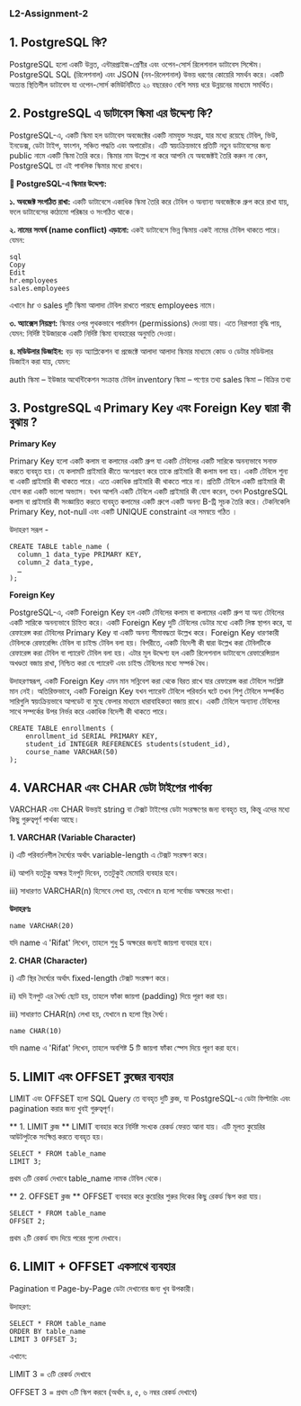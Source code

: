 ### L2-Assignment-2
## 1. PostgreSQL কি?
PostgreSQL হলো একটি উন্নত, এন্টারপ্রাইজ-শ্রেণীর এবং ওপেন-সোর্স রিলেশনাল ডাটাবেস সিস্টেম। PostgreSQL SQL (রিলেশনাল) এবং JSON (নন-রিলেশনাল) উভয় ধরণের কোয়েরি সমর্থন করে। একটি অত্যন্ত স্থিতিশীল ডাটাবেস যা ওপেন-সোর্স কমিউনিটিতে ২০ বছরেরও বেশি সময় ধরে উন্নয়নের মাধ্যমে সমর্থিত।

## 2. PostgreSQL এ ডাটাবেস স্কিমা এর উদ্দেশ্য কি?
PostgreSQL-এ, একটি স্কিমা হল ডাটাবেস অবজেক্টের একটি নামযুক্ত সংগ্রহ, যার মধ্যে রয়েছে টেবিল, ভিউ, ইনডেক্স, ডেটা টাইপ, ফাংশন, সঞ্চিত পদ্ধতি এবং অপারেটর। এটি স্বয়ংক্রিয়ভাবে প্রতিটি নতুন ডাটাবেসের জন্য public নামে একটি স্কিমা তৈরি করে। স্কিমার নাম উল্লেখ না করে আপনি যে অবজেক্টই তৈরি করুন না কেন, PostgreSQL তা এই পাবলিক স্কিমার মধ্যে রাখবে।

**🎯 PostgreSQL-এ স্কিমার উদ্দেশ্য:**

**১. অবজেক্ট সংগঠিত রাখা:**
একটি ডাটাবেসে একাধিক স্কিমা তৈরি করে টেবিল ও অন্যান্য অবজেক্টকে গ্রুপ করে রাখা যায়, ফলে ডাটাবেসের কাঠামো পরিষ্কার ও সংগঠিত থাকে।

**২. নামের সংঘর্ষ (name conflict) এড়ানো:**
একই ডাটাবেসে ভিন্ন স্কিমায় একই নামের টেবিল থাকতে পারে। যেমন:
```
sql
Copy
Edit
hr.employees
sales.employees
```
এখানে hr ও sales দুটি স্কিমা আলাদা টেবিল রাখতে পারছে employees নামে।

**৩. অ্যাক্সেস নিয়ন্ত্রণ:**
স্কিমার ওপর পৃথকভাবে পারমিশন (permissions) দেওয়া যায়। এতে নিরাপত্তা বৃদ্ধি পায়, যেমন: নির্দিষ্ট ইউজারকে একটি নির্দিষ্ট স্কিমা ব্যবহারের অনুমতি দেওয়া।

**৪. মডিউলার ডিজাইন:**
বড় বড় অ্যাপ্লিকেশন বা প্রজেক্টে আলাদা আলাদা স্কিমার মাধ্যমে কোড ও ডেটার মডিউলার ডিজাইন করা যায়, যেমন:

auth স্কিমা – ইউজার অথেন্টিকেশন সংক্রান্ত টেবিল
inventory স্কিমা – পণ্যের তথ্য
sales স্কিমা – বিক্রির তথ্য


## 3. PostgreSQL এ Primary Key এবং Foreign Key দ্বারা কী বুঝায় ?

**Primary Key**

Primary Key হলো একটি কলাম বা কলামের একটি গ্রুপ যা একটি টেবিলের একটি সারিকে অনন্যভাবে সনাক্ত করতে ব্যবহৃত হয়। যে কলামটি প্রাইমারি কীতে অংশগ্রহণ করে তাকে প্রাইমারি কী কলাম বলা হয়। একটি টেবিলে শূন্য বা একটি প্রাইমারি কী থাকতে পারে। এতে একাধিক প্রাইমারি কী থাকতে পারে না। প্রতিটি টেবিলে একটি প্রাইমারি কী যোগ করা একটি ভালো অভ্যাস। যখন আপনি একটি টেবিলে একটি প্রাইমারি কী যোগ করেন, তখন PostgreSQL কলাম বা প্রাইমারি কী সংজ্ঞায়িত করতে ব্যবহৃত কলামের একটি গ্রুপে একটি অনন্য B-ট্রি সূচক তৈরি করে।
টেকনিকেলি Primary Key, not-null এবং একটি UNIQUE constraint এর সমন্বয়ে গঠিত ।

উদাহরণ সরূপ -
```
CREATE TABLE table_name (
  column_1 data_type PRIMARY KEY,
  column_2 data_type,
  …
);
```

**Foreign Key**

PostgreSQL-এ, একটি Foreign Key হল একটি টেবিলের কলাম বা কলামের একটি গ্রুপ যা অন্য টেবিলের একটি সারিকে অনন্যভাবে চিহ্নিত করে।
একটি Foreign Key দুটি টেবিলের ডেটার মধ্যে একটি লিঙ্ক স্থাপন করে, যা রেফারেন্স করা টেবিলের Primary Key বা একটি অনন্য সীমাবদ্ধতা উল্লেখ করে।
 Foreign Key ধারণকারী টেবিলকে রেফারেন্সিং টেবিল বা চাইল্ড টেবিল বলা হয়। বিপরীতে, একটি বিদেশী কী দ্বারা উল্লেখ করা টেবিলটিকে রেফারেন্স করা টেবিল বা প্যারেন্ট টেবিল বলা হয়। এটার মূল উদ্দেশ্য হল একটি রিলেশনাল ডাটাবেসে রেফারেন্সিয়াল অখণ্ডতা বজায় রাখা, নিশ্চিত করা যে প্যারেন্ট এবং চাইল্ড টেবিলের মধ্যে সম্পর্ক বৈধ।

উদাহরণস্বরূপ, একটি Foreign Key এমন মান সন্নিবেশ করা থেকে বিরত রাখে যার রেফারেন্স করা টেবিলে সংশ্লিষ্ট মান নেই।
অতিরিক্তভাবে, একটি Foreign Key যখন প্যারেন্ট টেবিলে পরিবর্তন ঘটে তখন শিশু টেবিলে সম্পর্কিত সারিগুলি স্বয়ংক্রিয়ভাবে আপডেট বা মুছে ফেলার মাধ্যমে ধারাবাহিকতা বজায় রাখে।
একটি টেবিলে অন্যান্য টেবিলের সাথে সম্পর্কের উপর নির্ভর করে একাধিক বিদেশী কী থাকতে পারে।

```
CREATE TABLE enrollments (
    enrollment_id SERIAL PRIMARY KEY,
    student_id INTEGER REFERENCES students(student_id),
    course_name VARCHAR(50)
);

```

## 4. VARCHAR এবং CHAR ডেটা টাইপের পার্থক্য 

VARCHAR এবং CHAR উভয়ই string বা টেক্সট টাইপের ডেটা সংরক্ষণের জন্য ব্যবহৃত হয়, কিন্তু এদের মধ্যে কিছু গুরুত্বপূর্ণ পার্থক্য আছে।

**1. VARCHAR (Variable Character)**

i) এটি পরিবর্তনশীল দৈর্ঘ্যের অর্থাৎ variable-length এ টেক্সট সংরক্ষণ করে।

ii) আপনি যতটুকু অক্ষর ইনপুট দিবেন, ততটুকুই মেমোরি ব্যবহার হবে।

iii) সাধারণত VARCHAR(n) হিসেবে লেখা হয়, যেখানে n হলো সর্বোচ্চ অক্ষরের সংখ্যা।

**উদাহরণঃ**
```
name VARCHAR(20)
```
যদি name এ 'Rifat' লিখেন, তাহলে শুধু 5 অক্ষরের জন্যই জায়গা ব্যবহার হবে।

**2. CHAR (Character)**

i)  এটি স্থির দৈর্ঘ্যের অর্থাৎ fixed-length টেক্সট সংরক্ষণ করে।

ii) যদি ইনপুট এর দৈর্ঘ্য ছোট হয়, তাহলে ফাঁকা জায়গা (padding) দিয়ে পূরণ করা হয়।

iii) সাধারণত CHAR(n) লেখা হয়, যেখানে n হলো স্থির দৈর্ঘ্য।

```
name CHAR(10)
```
যদি name এ 'Rifat' লিখেন, তাহলে অবশিষ্ট  5 টি জায়গা ফাঁকা স্পেস দিয়ে পূরণ করা হবে।

## 5. LIMIT এবং OFFSET ক্লজের ব্যবহার
LIMIT এবং OFFSET হলো SQL Query তে ব্যবহৃত দুটি ক্লজ, যা PostgreSQL-এ ডেটা ফিল্টারিং এবং pagination করার জন্য খুবই গুরুত্বপূর্ণ।

** 1. LIMIT ক্লজ **
LIMIT ব্যবহার করে নির্দিষ্ট সংখ্যক রেকর্ড ফেরত আনা যায়। এটি মূলত কুয়েরির আউটপুটকে সংক্ষিপ্ত করতে ব্যবহৃত হয়।
 ```
SELECT * FROM table_name
LIMIT 3;
```
প্রথম ৩টি রেকর্ড দেখাবে table_name নামক টেবিল থেকে।

** 2. OFFSET ক্লজ **
OFFSET ব্যবহার করে কুয়েরির শুরুর দিকের কিছু রেকর্ড স্কিপ করা যায়।

```
SELECT * FROM table_name
OFFSET 2;
```
 প্রথম ২টি রেকর্ড বাদ দিয়ে পরের গুলো দেখাবে।


## 6. LIMIT + OFFSET একসাথে ব্যবহার

 Pagination বা Page-by-Page ডেটা দেখানোর জন্য খুব উপকারী।
 
 উদাহরণ:

```
SELECT * FROM table_name
ORDER BY table_name
LIMIT 3 OFFSET 3;
```
এখানে:

LIMIT 3 = ৩টি রেকর্ড দেখাবে

OFFSET 3 = প্রথম ৩টি স্কিপ করবে (অর্থাৎ ৪, ৫, ৬ নম্বর রেকর্ড দেখাবে)




